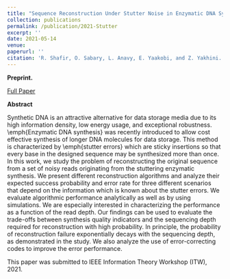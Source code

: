 ```yaml
---
title: "Sequence Reconstruction Under Stutter Noise in Enzymatic DNA Synthesis"
collection: publications
permalink: /publication/2021-Stutter
excerpt: ''
date: 2021-05-14
venue:
paperurl: ''
citation: 'R. Shafir, O. Sabary, L. Anavy, E. Yaakobi, and Z. Yakhini. "Sequence Reconstruction Under Stutter Noise in Enzymatic DNA Synthesis", 2021.'
---
```

**Preprint.** 

[Full Paper](https://omersabary.com/files/Stutter-FULL.pdf)

**Abstract** 


Synthetic DNA is an attractive alternative for data storage media due to its high information density, low energy usage, and exceptional robustness. \emph{Enzymatic DNA synthesis} was recently introduced to allow cost effective synthesis of longer DNA molecules for data storage. This method is characterized by \emph{stutter errors} which are sticky insertions so that every base in the designed sequence may be synthesized more than once. 
In this work, we study the problem of reconstructing the original sequence from a set of noisy reads originating from the stuttering enzymatic synthesis. We present different reconstruction algorithms and analyze their expected success probability and error rate for three different scenarios that depend on the information which is known about the stutter errors.  We evaluate algorithmic performance analytically as well as by using simulations. 
We are especially interested in characterizing the performance as a function of the read depth. Our findings can be used to evaluate the trade-offs between synthesis quality indicators and the sequencing depth required for reconstruction with high probability. In principle, the probability of reconstruction failure exponentially decays with the sequencing depth, as demonstrated in the study. We also analyze the use of error-correcting codes to improve the error performance.

This paper was submitted to IEEE Information Theory Workshop (ITW), 2021.